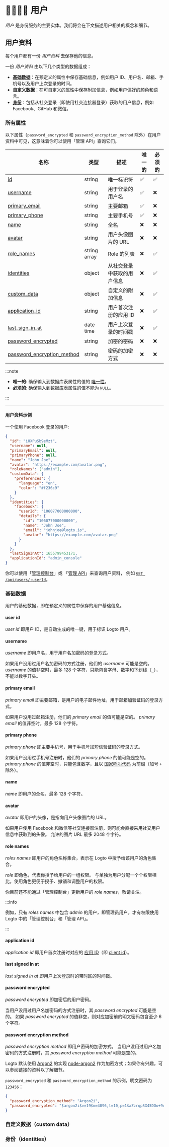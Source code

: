 # 👨‍👩‍👧‍👦 用户

_用户_ 是身份服务的主要实体。我们将会在下文描述用户相关的概念和细节。

## 用户资料

每个用户都有一份 _用户资料_ 去保存他的信息。

一份 _用户资料_ 由以下几个类型的数据组成：

- [**基础数据**](#基础数据basic-data)：在预定义的属性中保存基础信息，例如用户 ID、用户名、邮箱、手机号以及用户上次登录的时间。
- [**自定义数据**](#自定义数据custom-data)：在可自定义的属性中保存附加信息，例如用户偏好的颜色和语言。
- [**身份**](#身份identities)：包括从社交登录（即使用社交连接器登录）获取的用户信息，例如 Facebook、GitHub 和微信。

### 所有属性

以下属性（`password_encrypted` 和 `password_encryption_method` 除外）在用户资料中可见，这意味着你可以使用「管理 API」查询它们。

| 名称                                                      | 类型         | 描述                       | 唯一的 | 必须的 |
| --------------------------------------------------------- | ------------ | -------------------------- | ------ | ------ |
| [id](#user-id)                                            | string       | 唯一标识符                 | ✅     | ✅     |
| [username](#username)                                     | string       | 用于登录的用户名           | ✅     | ❌     |
| [primary_email](#primary-email)                           | string       | 主要邮箱                   | ✅     | ❌     |
| [primary_phone](#primary-phone)                           | string       | 主要手机号                 | ✅     | ❌     |
| [name](#name)                                             | string       | 全名                       | ❌     | ❌     |
| [avatar](#avatar)                                         | string       | 用户头像图片的 URL         | ❌     | ❌     |
| [role_names](#role-names)                                 | string array | Role 的列表                | ❌     | ✅     |
| [identities](#identities)                                 | object       | 从社交登录中获取的用户信息 | ❌     | ✅     |
| [custom_data](#custom-data)                               | object       | 自定义的附加信息           | ❌     | ✅     |
| [application_id](#application-id)                         | string       | 用户首次注册的应用 ID      | ❌     | ✅     |
| [last_sign_in_at](#last-signed-in-at)                     | date time    | 用户上次登录的时间戳       | ❌     | ✅     |
| [password_encrypted](#password-encrypted)                 | string       | 加密的密码                 | ❌     | ❌     |
| [password_encryption_method](#password-encryption-method) | string       | 密码的加密方式             | ❌     | ❌     |

:::note

- **唯一的**: 确保输入到数据库表属性的值的 [唯一性](https://www.postgresql.org/docs/current/ddl-constraints.html#DDL-CONSTRAINTS-UNIQUE-CONSTRAINTS)。
- **必须的**: 确保输入到数据库表属性的值不能为 `NULL`。

:::

---

#### 用户资料示例

一个使用 Facebook 登录的用户:

```json
{
  "id": "iHXPuSb9eMzt",
  "username": null,
  "primaryEmail": null,
  "primaryPhone": null,
  "name": "John Joe",
  "avatar": "https://example.com/avatar.png",
  "roleNames": ["admin"],
  "customData": {
    "preferences": {
      "language": "en",
      "color": "#f236c9"
    }
  },
  "identities": {
    "facebook": {
      "userId": "106077000000000",
      "details": {
        "id": "106077000000000",
        "name": "John Joe",
        "email": "johnjoe@logto.io",
        "avatar": "https://example.com/avatar.png"
      }
    }
  },
  "lastSignInAt": 1655799453171,
  "applicationId": "admin_console"
}
```

你可以使用「[管理控制台](../../../docs/recipes/manage-users/using-admin-console#查看和更新用户资料)」或
「[管理 API](../../../docs/recipes/manage-users/using-management-api)」来查询用户资料，
例如 <a href="/api/#tag/Users/paths/~1api~1users~1:userId/get" target="_blank">`GET /api/users/:userId`</a>。

### 基础数据

用户的基础数据，即在预定义的属性中保存的用户基础信息。

#### user id

_user id_ 即用户 ID，是自动生成的唯一键，用于标识 Logto 用户。

#### username

_username_ 即用户名，用于用户名加密码的登录方式。

如果用户没用过用户名加密码的方式注册，他们的 _username_ 可能是空的。
_username_ 的值非空时，最多 128 个字符，只能包含字母、数字和下划线（`_`），不能以数字开头。

#### primary email

_primary email_ 即主要邮箱，是用户的电子邮件地址，用于邮箱加验证码的登录方式。

如果用户没用过邮箱注册，他们的 _primary email_ 的值可能是空的。
_primary email_ 的值非空时，最多 128 个字符。

#### primary phone

_primary phone_ 即主要手机号，用于手机号加短信验证码的登录方式。

如果用户没用过手机号注册时，他们的 _primary phone_ 的值可能是空的。
_primary phone_ 的值非空时，只能包含数字，且以 [国家呼叫代码](https://en.wikipedia.org/wiki/List_of_country_calling_codes) 为前缀（加号 `+` 除外）。

#### name

_name_ 即用户的全名，最多 128 个字符。

#### avatar

_avatar_ 即用户的头像，是指向用户头像图片的 URL。

如果用户使用 Facebook 和微信等社交连接器注册，则可能会直接采用社交用户信息中获取到的头像。
允许的图片 URL 最多 2048 个字符。

#### role names

_roles names_ 即用户的角色名称集合，表示在 Logto 中授予给该用户的角色集合。

_role_ 即角色，代表你授予给用户的一组权限。
与单独为用户分配一个个权限相比，使用角色更便于授予、撤销和调整用户的权限。

你目前还不能通过「管理控制台」更新用户的 _role names_，敬请关注。

:::info

例如，只有 _roles names_ 中包含 _admin_ 的用户，即管理员用户，才有权限使用 Logto 中的「管理控制台」和「管理 API」。

:::

#### application id

_application id_ 即用户首次注册时对应的 [应用 ID](../applications/#应用-id)（即 [client id](https://www.oauth.com/oauth2-servers/client-registration/client-id-secret/)）。

#### last signed in at

_last signed in at_ 即用户上次登录时的带时区的时间戳。

#### password encrypted

_password encrypted_ 即加密后的用户密码。

当用户没用过用户名加密码的方式注册时，其 _password encrypted_ 可能是空的。
如果 _password encrypted_ 的值非空，则对应加密前的明文密码包含至少 6 个字符。

#### password encryption method

_password encryption method_ 即用户密码的加密方式。
当用户没用过用户名加密码的方式注册时，其 _password encryption method_ 可能是空的。

Logto 默认使用 [Argon2](https://en.wikipedia.org/wiki/Argon2) 的实现 [node-argon2](https://github.com/ranisalt/node-argon2) 作为加密方式；如果你有兴趣，可以参阅链接的资料以了解细节。

`password_encrypted` 和 `password_encryption_method` 的示例，明文密码为 `123456`：

```json
{
  "password_encryption_method": "Argon2i",
  "password_encrypted": "$argon2i$v=19$m=4096,t=10,p=1$aZzrqpSX45DOo+9uEW6XVw$O4MdirF0mtuWWWz68eyNAt2u1FzzV3m3g00oIxmEr0U"
}
```

### 自定义数据（custom data）

### 身份（identities）
